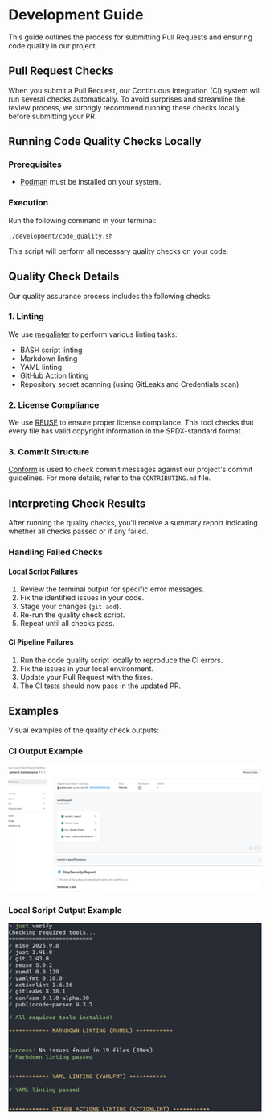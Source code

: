 <!--
SPDX-FileCopyrightText: 2025 The Open Source Project Template Authors

SPDX-License-Identifier: CC0-1.0
-->

# Development Guide

This guide outlines the process for submitting Pull Requests and ensuring code quality in our project.

## Pull Request Checks

When you submit a Pull Request, our Continuous Integration (CI) system will run several checks automatically.
To avoid surprises and streamline the review process, we strongly recommend running these checks locally before submitting your PR.

## Running Code Quality Checks Locally

### Prerequisites

- [Podman](https://podman.io/) must be installed on your system.

### Execution

Run the following command in your terminal:

```console
./development/code_quality.sh
```

This script will perform all necessary quality checks on your code.

## Quality Check Details

Our quality assurance process includes the following checks:

### 1. Linting

We use [megalinter](https://github.com/oxsecurity/megalinter) to perform various linting tasks:

- BASH script linting
- Markdown linting
- YAML linting
- GitHub Action linting
- Repository secret scanning (using GitLeaks and Credentials scan)

### 2. License Compliance

We use [REUSE](https://github.com/fsfe/reuse-tool) to ensure proper license compliance.
This tool checks that every file has valid copyright information in the SPDX-standard format.

### 3. Commit Structure

[Conform](https://github.com/siderolabs/conform) is used to check commit messages against our project's commit guidelines. For more details, refer to the `CONTRIBUTING.md` file.

## Interpreting Check Results

After running the quality checks, you'll receive a summary report indicating whether all checks passed or if any failed.

### Handling Failed Checks

#### Local Script Failures

1. Review the terminal output for specific error messages.
2. Fix the identified issues in your code.
3. Stage your changes (`git add`).
4. Re-run the quality check script.
5. Repeat until all checks pass.

#### CI Pipeline Failures

1. Run the code quality script locally to reproduce the CI errors.
2. Fix the issues in your local environment.
3. Update your Pull Request with the fixes.
4. The CI tests should now pass in the updated PR.

## Examples

Visual examples of the quality check outputs:

### CI Output Example

![Quality Check Output - CI Example](assets/quality_ci_output_example.png)

### Local Script Output Example

![Quality Check Output - Script Example](assets/quality_script_output_example.png)

